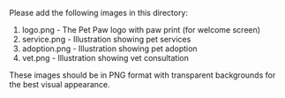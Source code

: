 Please add the following images in this directory:

1. logo.png - The Pet Paw logo with paw print (for welcome screen)
2. service.png - Illustration showing pet services
3. adoption.png - Illustration showing pet adoption
4. vet.png - Illustration showing vet consultation

These images should be in PNG format with transparent backgrounds for the best visual appearance.
